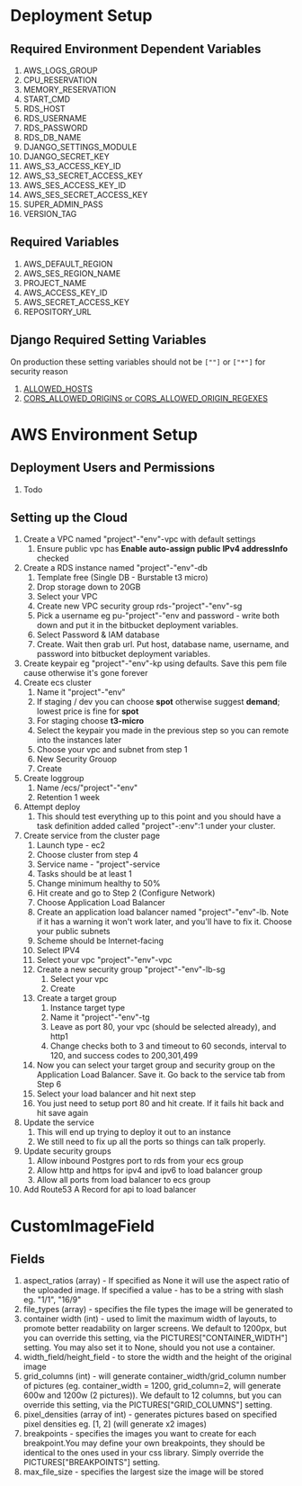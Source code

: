 # Deployment Setup

## Required Environment Dependent Variables

1. AWS_LOGS_GROUP
2. CPU_RESERVATION
3. MEMORY_RESERVATION
4. START_CMD
5. RDS_HOST
6. RDS_USERNAME
7. RDS_PASSWORD
8. RDS_DB_NAME
9. DJANGO_SETTINGS_MODULE
10. DJANGO_SECRET_KEY
11. AWS_S3_ACCESS_KEY_ID
12. AWS_S3_SECRET_ACCESS_KEY
13. AWS_SES_ACCESS_KEY_ID
14. AWS_SES_SECRET_ACCESS_KEY
15. SUPER_ADMIN_PASS
16. VERSION_TAG

## Required Variables

1. AWS_DEFAULT_REGION
2. AWS_SES_REGION_NAME
3. PROJECT_NAME
4. AWS_ACCESS_KEY_ID
5. AWS_SECRET_ACCESS_KEY
6. REPOSITORY_URL

## Django Required Setting Variables
On production these setting variables should not be `[""]` or `["*"]`
for security reason

1. [ALLOWED_HOSTS](https://docs.djangoproject.com/en/4.1/ref/settings/#allowed-hosts)
2. [CORS_ALLOWED_ORIGINS or CORS_ALLOWED_ORIGIN_REGEXES](https://github.com/adamchainz/django-cors-headers#configuration)


# AWS Environment Setup

## Deployment Users and Permissions

1. Todo

## Setting up the Cloud

1. Create a VPC named "project"-"env"-vpc with default settings
   1. Ensure public vpc has **Enable auto-assign public IPv4 addressInfo** checked
2. Create a RDS instance named "project"-"env"-db
   1. Template free (Single DB - Burstable t3 micro)
   2. Drop storage down to 20GB
   3. Select your VPC
   4. Create new VPC security group rds-"project"-"env"-sg
   5. Pick a username eg pu-"project"-"env and password - write both down and put it in the bitbucket deployment variables.
   6. Select Password & IAM database
   7. Create. Wait then grab url. Put host, database name, username, and password into bitbucket deployment variables.
3. Create keypair eg "project"-"env"-kp using defaults. Save this pem file cause otherwise it's gone forever
4. Create ecs cluster
   1. Name it "project"-"env"
   2. If staging / dev you can choose **spot** otherwise suggest **demand**; lowest price is fine for **spot**
   3. For staging choose **t3-micro**
   4. Select the keypair you made in the previous step so you can remote into the instances later
   5. Choose your vpc and subnet from step 1
   6. New Security Grouop
   7. Create
5. Create loggroup
   1. Name /ecs/"project"-"env"
   2. Retention 1 week
6. Attempt deploy
   1. This should test everything up to this point and you should have a task definition added called "project"-:env":1 under your cluster.
7. Create service from the cluster page
   1. Launch type - ec2
   2. Choose cluster from step 4
   3. Service name - "project"-service
   4. Tasks should be at least 1
   5. Change minimum healthy to 50%
   6. Hit create and go to Step 2 (Configure Network)
   7. Choose Application Load Balancer
   8. Create an application load balancer named "project"-"env"-lb. Note if it has a warning it won't work later, and you'll have to fix it. Choose your public subnets
   9. Scheme should be Internet-facing
   10. Select IPV4
   11. Select your vpc "project"-"env"-vpc
   12. Create a new security group "project"-"env"-lb-sg
       1. Select your vpc
       2. Create
   13. Create a target group
       1. Instance target type
       2. Name it "project"-"env"-tg
       3. Leave as port 80, your vpc (should be selected already), and http1
       4. Change checks both to 3 and timeout to 60 seconds, interval to 120, and success codes to 200,301,499
   14. Now you can select your target group and security group on the Application Load Balancer. Save it. Go back to the service tab from Step 6
   15. Select your load balancer and hit next step
   16. You just need to setup port 80 and hit create. If it fails hit back and hit save again
8. Update the service
   1. This will end up trying to deploy it out to an instance
   2. We still need to fix up all the ports so things can talk properly.
9. Update security groups
   1. Allow inbound Postgres port to rds from your ecs group
   2. Allow http and https for ipv4 and ipv6 to load balancer group
   3. Allow all ports from load balancer to ecs group
10. Add Route53 A Record for api to load balancer

# CustomImageField

## Fields
1. aspect_ratios (array) - If specified as None it will use the aspect ratio of the uploaded image. If specified a value - has to be a string with slash eg. "1/1", "16/9"
2. file_types (array) - specifies the file types the image will be generated to
3. container width (int) - used to limit the maximum width of layouts, to promote better readability on larger screens. We default to 1200px, but you can override this setting, via the PICTURES["CONTAINER_WIDTH"] setting.
You may also set it to None, should you not use a container.
4. width_field/height_field - to store the width and the height of the original image
5. grid_columns (int) - will generate container_width/grid_column number of pictures (eg. container_width = 1200, grid_column=2, will generate 600w and 1200w (2 pictures)). We default to 12 columns, but you can override this setting, via the PICTURES["GRID_COLUMNS"] setting.
6. pixel_densities (array of int) - generates pictures based on specified pixel densities eg. [1, 2] (will generate x2 images)
7. breakpoints - specifies the images you want to create for each breakpoint.You may define your own breakpoints, they should be identical to the ones used in your css library. Simply override the PICTURES["BREAKPOINTS"] setting.
8. max_file_size - specifies the largest size the image will be stored